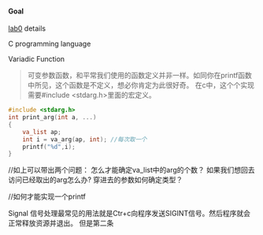 #### Goal

[lab0](https://hackmd.io/@sysprog/linux2021-lab0) details



C programming language

Variadic Function
>可变参数函数，和平常我们使用的函数定义并非一样。如同你在printf函数中所见，这个函数是不定义，想必你肯定为此很好奇。
在c中，这个个实现需要#include <stdarg.h>里面的宏定义。

```c
#include <stdarg.h>
int print_arg(int a, ...)
{
    va_list ap;
    int i = va_arg(ap, int); //每次取一个
    printf("%d",i);
}
```

//如上可以带出两个问题：
怎么才能确定va_list中的arg的个数？
如果我们想回去访问已经取出的arg怎么办?
穿进去的参数如何确定类型？

//如何才能实现一个printf



Signal
信号处理最常见的用法就是Ctr+c向程序发送SIGINT信号。然后程序就会正常释放资源并退出。
但是第二条


